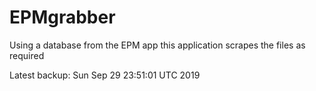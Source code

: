 # EPMgrabber
Using a database from the EPM app this application scrapes the files as required


Latest backup: Sun Sep 29 23:51:01 UTC 2019
